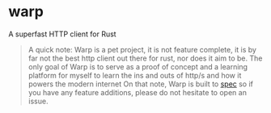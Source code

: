 # warp
A superfast HTTP client for Rust


> A quick note: Warp is a pet project, it is not feature complete, it is by far not the best http client out there for rust, nor does it aim to be. The only goal of Warp is to serve as a proof of concept and a learning platform for myself to learn the ins and outs of http/s and how it powers the modern internet
> On that note, Warp is built to [spec](https://www.w3.org/Protocols/rfc2616/rfc2616.html) so if you have any feature additions, please do not hesitate to open an issue.

